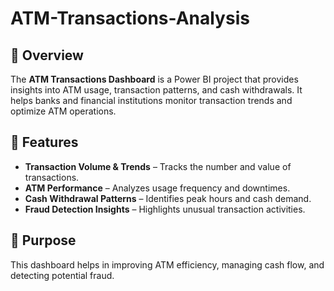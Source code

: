 # ATM-Transactions-Analysis 

## 📌 Overview  
The **ATM Transactions Dashboard** is a Power BI project that provides insights into ATM usage, transaction patterns, and cash withdrawals. It helps banks and financial institutions monitor transaction trends and optimize ATM operations.  

## 🔹 Features  
- **Transaction Volume & Trends** – Tracks the number and value of transactions.  
- **ATM Performance** – Analyzes usage frequency and downtimes.  
- **Cash Withdrawal Patterns** – Identifies peak hours and cash demand.  
- **Fraud Detection Insights** – Highlights unusual transaction activities.  

## 🎯 Purpose  
This dashboard helps in improving ATM efficiency, managing cash flow, and detecting potential fraud.  
